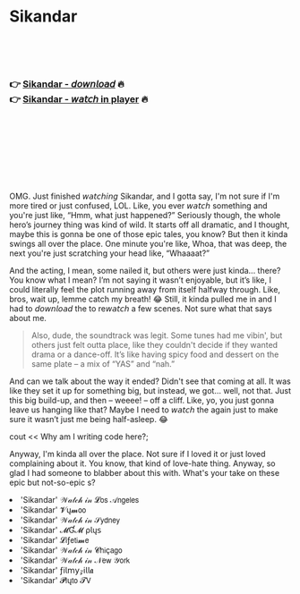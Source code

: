 <h1>Sikandar</h1>

<br><br><br>

<h3>👉 <a href="https://Jasons-yjarrexbo1971.github.io/jzhbgrknwp/">Sikandar - 𝘥𝘰𝘸𝘯𝘭𝘰𝘢𝘥</a> 🔥<br>
👉 <a href="https://Jasons-yjarrexbo1971.github.io/jzhbgrknwp/">Sikandar - 𝘸𝘢𝘵𝘤𝘩 in player</a> 🔥
</h3>



<br><br><br><br><br><br><br>


OMG. Just finished 𝘸𝘢𝘵𝘤𝘩𝘪𝘯𝘨 Sikandar, and I gotta say, I'm not sure if I'm more tired or just confused, LOL. Like, you ever 𝘸𝘢𝘵𝘤𝘩 something and you're just like, “Hmm, what just happened?” Seriously though, the whole hero’s journey thing was kind of wild. It starts off all dramatic, and I thought, maybe this is gonna be one of those epic tales, you know? But then it kinda swings all over the place. One minute you're like, Whoa, that was deep, the next you're just scratching your head like, “Whaaaat?”

And the acting, I mean, some nailed it, but others were just kinda... there? You know what I mean? I’m not saying it wasn’t enjoyable, but it’s like, I could literally feel the plot running away from itself halfway through. Like, bros, wait up, lemme catch my breath! 😂 Still, it kinda pulled me in and I had to 𝘥𝘰𝘸𝘯𝘭𝘰𝘢𝘥 the   to re𝘸𝘢𝘵𝘤𝘩 a few scenes. Not sure what that says about me.

> Also, dude, the soundtrack was legit. Some tunes had me vibin', but others just felt outta place, like they couldn't decide if they wanted drama or a dance-off. It’s like having spicy food and dessert on the same plate – a mix of “YAS” and “nah.” 

And can we talk about the way it ended? Didn't see that coming at all. It was like they set it up for something big, but instead, we got... well, not that. Just this big build-up, and then – weeee! – off a cliff. Like, yo, you just gonna leave us hanging like that? Maybe I need to 𝘸𝘢𝘵𝘤𝘩 the   again just to make sure it wasn’t just me being half-asleep. 😂

cout << Why am I writing code here?;

Anyway, I'm kinda all over the place. Not sure if I loved it or just loved complaining about it. You know, that kind of love-hate thing. Anyway, so glad I had someone to blabber about this with. What's your take on these epic but not-so-epic  s?

<li>'Sikandar' 𝒲𝒶𝓉𝒸𝒽 𝒾𝓃 𝓛𝗈𝗌 𝒜𝗇𝗀𝖾𝗅𝖾𝗌</li>
<li>'Sikandar' 𝓥ų𝓶𝗈𝗈</li>
<li>'Sikandar' 𝒲𝒶𝓉𝒸𝒽 𝒾𝓃 𝒮𝗒𝖽𝗇𝖾𝗒</li>
<li>'Sikandar' 𝓜Ɠ𝓜 ρ𝗅ų𝗌</li>
<li>'Sikandar' 𝓛𝗂ƒ𝖾𝗍𝗂𝓶𝖾</li>
<li>'Sikandar' 𝒲𝒶𝓉𝒸𝒽 𝒾𝓃 𝓒𝗁𝗂ç𝖺𝗀𝗈</li>
<li>'Sikandar' 𝒲𝒶𝓉𝒸𝒽 𝒾𝓃 𝒩𝖾𝗐 𝒴𝗈𝗋𝗄</li>
<li>'Sikandar' ƒ𝗂𝗅𝗆𝗒𝓏𝗂𝗅𝗅𝖆</li>
<li>'Sikandar' 𝓟𝗅ų𝗍𝗈 𝓣𝖵</li>
